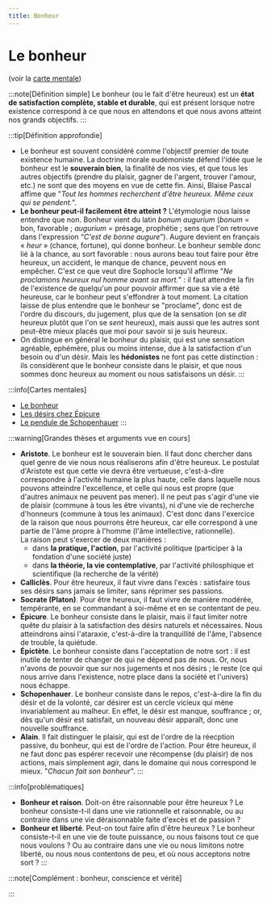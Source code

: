 ```yaml
---
title: Bonheur
---
```


# Le bonheur

(voir la [carte mentale](https://www.profauda.fr/schemas/cartes/bonheur.html))

:::note[Définition simple]
Le bonheur (ou le fait d'être heureux) est un **état de satisfaction complète, stable et durable**, qui est présent lorsque notre existence correspond à ce que nous en attendons et que nous avons atteint nos grands objectifs.
:::

:::tip[Définition approfondie]
- Le bonheur est souvent considéré comme l'objectif premier de toute existence humaine. La doctrine morale eudémoniste défend l'idée que le bonheur est le **souverain bien**, la finalité de nos vies, et que tous les autres objectifs (prendre du plaisir, gagner de l'argent, trouver l'amour, etc.) ne sont que des moyens en vue de cette fin. Ainsi, Blaise Pascal affime que "*Tout les hommes recherchent d'être heureux. Même ceux qui se pendent.*". 
- **Le bonheur peut-il facilement être atteint ?** L'étymologie nous laisse entendre que non. Bonheur vient du latin *bonum augurium* (*bonum* = bon, favorable ; *augurium* = présage, prophétie ; sens que l'on retrouve dans l'expression “*C'est de bonne augure*”). Augure devient en français « *heur* » (chance, fortune), qui donne bonheur. Le bonheur semble donc lié à la chance, au sort favorable : nous aurons beau tout faire pour être heureux, un accident, le manque de chance, peuvent nous en empêcher. C'est ce que veut dire Sophocle lorsqu'il affirme "*Ne proclamons heureux nul homme avant sa mort.*" : il faut attendre la fin de l'existence de quelqu'un pour pouvoir affirmer que sa vie a été heureuse, car le bonheur peut s'effondrer à tout moment. La citation laisse de plus entendre que le bonheur se "proclame", donc est de l'ordre du discours, du jugement, plus que de la sensation (on se *dit* heureux plutôt que l'on se *sent* heureux), mais aussi que les autres sont peut-être mieux placés que moi pour savoir si je suis heureux.
- On distingue en général le bonheur du plaisir, qui est une sensation agréable, ephémère, plus ou moins intense, due à la satisfaction d'un besoin ou d'un désir. Mais les **hédonistes** ne font pas cette distinction : ils considèrent que le bonheur consiste dans le plaisir, et que nous sommes donc heureux au moment ou nous satisfaisons un désir.
:::

:::info[Cartes mentales]
- [Le bonheur](https://www.profauda.fr/schemas/cartes/bonheur.html)
- [Les désirs chez Épicure](https://www.profauda.fr/schemas/cartes/desirs-epicure.html)
- [Le pendule de Schopenhauer](https://www.profauda.fr/schemas/cartes/pendule.png)
:::

:::warning[Grandes thèses et arguments vue en cours]
- **Aristote**. Le bonheur est le souverain bien. Il faut donc chercher dans quel genre de vie nous nous réaliserons afin d'être heureux. Le postulat d'Aristote est que cette vie devra être vertueuse, c'est-à-dire correspondre à l'activité humaine la plus haute, celle dans laquelle nous pouvons atteindre l'excellence, et celle qui nous est propre (que d'autres animaux ne peuvent pas mener). Il ne peut pas s'agir d'une vie de plaisir (commune à tous les être vivants), ni d'une vie de recherche d'honneurs (commune à tous les animaux). C'est donc dans l'exercice de la raison que nous pourrons être heureux, car elle correspond à une partie de l'âme propre à l'homme (l'âme intellective, rationnelle).   
  La raison peut s'exercer de deux manières : 
  - dans **la pratique, l'action**, par l'activité politique (participer à la fondation d'une société juste)
  - dans **la théorie, la vie contemplative**, par l'activité philosphique et scientifique (la recherche de la vérité)
- **Calliclès**. Pour être heureux, il faut vivre dans l'excès : satisfaire tous ses désirs sans jamais se limiter, sans réprimer ses passions.
- **Socrate (Platon)**. Pour être heureux, il faut vivre de manière modérée, tempérante, en se commandant à soi-même et en se contentant de peu.
- **Épicure**. Le bonheur consiste dans le plaisir, mais il faut limiter notre quête du plaisir à la satisfaction des désirs naturels et nécessaires. Nous atteindrons ainsi l'ataraxie, c'est-à-dire la tranquillité de l'âme, l'absence de trouble, la quiétude. 
- **Épictète**. Le bonheur consiste dans l'acceptation de notre sort : il est inutile de tenter de changer de qui ne dépend pas de nous. Or, nous n'avons de pouvoir que sur nos jugements et nos désirs ; le reste (ce qui nous arrive dans l'existence, notre place dans la société et l'univers) nous échappe.
- **Schopenhauer**. Le bonheur consiste dans le repos, c'est-à-dire la fin du désir et de la volonté, car désirer est un cercle vicieux qui mène invariablement au malheur. En effet, le désir est manque, souffrance ; or, dès qu'un désir est satisfait, un nouveau désir apparaît, donc une nouvelle souffrance.
- **Alain**. Il fait distinguer le plaisir, qui est de l'ordre de la réecption passive, du bonheur, qui est de l'ordre de l'action. Pour être heureux, il ne faut donc pas espérer recevoir une récompense (du plaisir) de nos actions, mais simplement agir, dans le domaine qui nous correspond le mieux. "*Chacun fait son bonheur*".
:::

:::info[problématiques]
- **Bonheur et raison**. Doit-on être raisonnable pour être heureux ? Le bonheur consiste-t-il dans une vie rationnelle et raisonnable, ou au contraire dans une vie déraisonnable faite d'excès et de passion ?
- **Bonheur et liberté**. Peut-on tout faire afin d'être heureux ? Le bonheur consiste-t-il en une vie de toute puissance, ou nous faisons tout ce que nous voulons ? Ou au contraire dans une vie ou nous limitons notre liberté, ou nous nous contentons de peu, et où nous acceptons notre sort ?
:::

:::note[Complément : bonheur, conscience et vérité]

:::